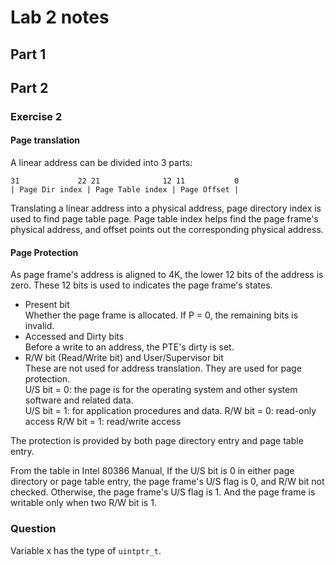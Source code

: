 # Lab 2 notes

## Part 1

## Part 2
### Exercise 2
#### Page translation

A linear address can be divided into 3 parts:

```
31             22 21              12 11           0
| Page Dir index | Page Table index | Page Offset |
```

Translating a linear address into a physical address, page directory index is used to find page table page.
Page table index helps find the page frame's physical address, and offset points out the corresponding physical address.

#### Page Protection

As page frame's address is aligned to 4K, the lower 12 bits of the address is zero. These 12 bits is used to indicates the page frame's states.

* Present bit   
    Whether the page frame is allocated. If P = 0, the remaining bits is invalid.
* Accessed and Dirty bits  
    Before a write to an address, the PTE's dirty is set.
* R/W bit (Read/Write bit) and User/Supervisor bit  
    These are not used for address translation. They are used for page protection.  
    U/S bit = 0: the page is for the operating system and other system software and related data.  
    U/S bit = 1: for application procedures and data.
    R/W bit = 0: read-only access
    R/W bit = 1: read/write access

The protection is provided by both page directory entry and page table entry.

From the table in Intel 80386 Manual, If the U/S bit is 0 in either page directory or page table entry, the page frame's U/S flag is 0, and R/W bit not checked. Otherwise, the page frame's U/S flag is 1. And the page frame is writable only when two R/W bit is 1.

### Question

Variable x has the type of `uintptr_t`.

